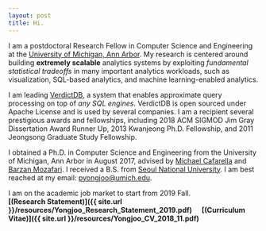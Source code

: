```yaml
---
layout: post
title: Hi.
---
```


I am a postdoctoral Research Fellow in Computer Science and Engineering at the [University of
Michigan, Ann Arbor](http://cse.umich.edu/).
My research is centered around building **extremely scalable** analytics systems by exploiting *fundamental statistical tradeoffs* in many important analytics workloads, such as visualization, SQL-based analytics, and machine learning-enabled analytics.

I am leading [VerdictDB](http://verdictdb.org/), a system that enables approximate query processing on top of *any SQL engines*. VerdictDB is open sourced under Apache License and is used by several companies.
I am a recipient several prestigious awards and fellowships, including 2018 ACM SIGMOD Jim Gray Dissertation Award Runner Up, 2013 Kwanjeong Ph.D. Fellowship, and 2011 Jeongsong Graduate Study Fellowship.

I obtained a Ph.D. in Computer Science and Engineering from the University of Michigan, Ann Arbor in August 2017, advised by [Michael Cafarella](http://web.eecs.umich.edu/~michjc/) and [Barzan Mozafari](http://web.eecs.umich.edu/~mozafari/).
I received a B.S. from [Seoul National University](https://en.wikipedia.org/wiki/Seoul_National_University).
I am best reached at my email: pyongjoo@umich.edu.

I am on the academic job market to start from 2019 Fall.  
**[(Research Statement)]({{ site.url }}/resources/Yongjoo_Research_Statement_2019.pdf)** &nbsp; &nbsp;
**[(Curriculum Vitae)]({{ site.url }}/resources/Yongjoo_CV_2018_11.pdf)**
